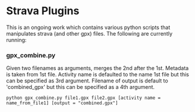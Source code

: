 # Strava Plugins

This is an ongoing work which contains various python scripts that manipulates
strava (and other gpx) files. The following are currently running:

### gpx_combine.py

Given two filenames as arguments, merges the 2nd after the 1st.
Metadata is taken from 1st file. Activity name is defaulted to the name
1st file but this can be specified as 3rd argument. Filename of output  is 
default to 'combined_gpx' but this can be specified as a 4th argument.

```python gpx_combine.py file1.gpx file2.gpx [activity name = name_from_file1] [output = "combined.gpx"]```
